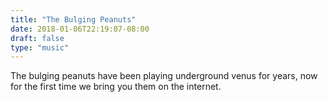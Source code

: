 ```yaml
---
title: "The Bulging Peanuts"
date: 2018-01-06T22:19:07-08:00
draft: false
type: "music"
---
```


The bulging peanuts have been playing underground venus for years, now for the first time we bring you them on the internet.